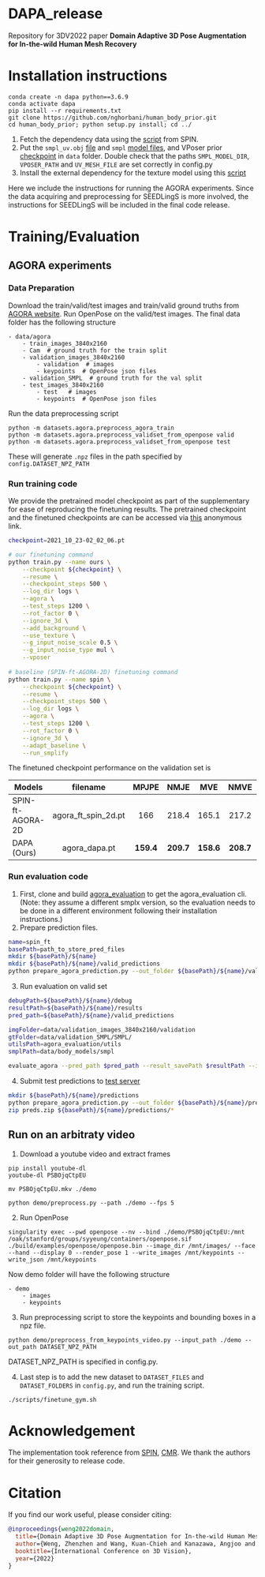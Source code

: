 # DAPA_release
Repository for 3DV2022 paper
**Domain Adaptive 3D Pose Augmentation for In-the-wild Human Mesh Recovery**  

# Installation instructions
```
conda create -n dapa python==3.6.9
conda activate dapa
pip install --r requirements.txt
git clone https://github.com/nghorbani/human_body_prior.git
cd human_body_prior; python setup.py install; cd ../
```
1. Fetch the dependency data using the [script](https://github.com/nkolot/SPIN#fetch-data) from SPIN.
2. Put the `smpl_uv.obj` [file](https://drive.google.com/drive/folders/1eLWSAN7GUH7wyJvOkgYeNxnhbjXoYQYt?usp=sharing) and `smpl` [model files](https://smpl.is.tue.mpg.de/), and VPoser prior [checkpoint](https://smpl-x.is.tue.mpg.de/) in `data` folder. Double check that the paths `SMPL_MODEL_DIR`, `VPOSER_PATH` and `UV_MESH_FILE` are set correctly in config.py
3. Install the external dependency for the texture model using this [script](https://github.com/akanazawa/cmr/blob/master/external/install_external.sh)

Here we include the instructions for running the AGORA experiments. Since the data acquiring and preprocessing for SEEDLingS is more involved, the instructions for SEEDLingS will be included in the final code release.

# Training/Evaluation
## AGORA experiments
### Data Preparation
Download the train/valid/test images and train/valid ground truths from [AGORA website](https://agora.is.tue.mpg.de/index.html). Run OpenPose on the valid/test images. The final data folder has the following structure
```
- data/agora
    - train_images_3840x2160
    - Cam  # ground truth for the train split
    - validation_images_3840x2160
        - validation  # images
        - keypoints  # OpenPose json files
    - validation_SMPL  # ground truth for the val split
    - test_images_3840x2160
        - test   # images
        - keypoints  # OpenPose json files
```
Run the data preprocessing script
```
python -m datasets.agora.preprocess_agora_train
python -m datasets.agora.preprocess_validset_from_openpose valid
python -m datasets.agora.preprocess_validset_from_openpose test
```
These will generate `.npz` files in the path specified by `config.DATASET_NPZ_PATH`

### Run training code
We provide the pretrained model checkpoint as part of the supplementary for ease of reproducing the finetuning results. The pretrained checkpoint and the finetuned checkpoints are can be accessed via [this](https://drive.google.com/drive/folders/1eLWSAN7GUH7wyJvOkgYeNxnhbjXoYQYt?usp=sharing) anonymous link.
```bash
checkpoint=2021_10_23-02_02_06.pt

# our finetuning command
python train.py --name ours \
	--checkpoint ${checkpoint} \
	--resume \
	--checkpoint_steps 500 \
	--log_dir logs \
	--agora \
	--test_steps 1200 \
	--rot_factor 0 \
	--ignore_3d \
	--add_background \
	--use_texture \
	--g_input_noise_scale 0.5 \
	--g_input_noise_type mul \
	--vposer
	
# baseline (SPIN-ft-AGORA-2D) finetuning command
python train.py --name spin \
	--checkpoint ${checkpoint} \
	--resume \
	--checkpoint_steps 500 \
	--log_dir logs \
	--agora \
	--test_steps 1200 \
	--rot_factor 0 \
	--ignore_3d \
	--adapt_baseline \
	--run_smplify
```

The finetuned checkpoint performance on the validation set is

| Models         | filename     | MPJPE | NMJE | MVE | NMVE | F1 | Precision | Recall
|----------------|:-----------:|:----:|:----:|:----:|:----:|:----:|:----:|:----:|
| SPIN-ft-AGORA-2D | agora_ft_spin_2d.pt | 166 | 218.4 | 165.1 | 217.2 | 0.76 | 0.9 | 0.65
| DAPA (Ours)   | agora_dapa.pt | **159.4** | **209.7** | **158.6** | **208.7** | 0.76 | 0.9 | 0.65


### Run evaluation code
1. First, clone and build [agora_evaluation](https://github.com/pixelite1201/agora_evaluation) to get the agora_evaluation cli. (Note: they assume a different smplx version, so the evaluation needs to be done in a different environment following their installation instructions.)
2. Prepare prediction files. 
```bash
name=spin_ft
basePath=path_to_store_pred_files
mkdir ${basePath}/${name}
mkdir ${basePath}/${name}/valid_predictions
python prepare_agora_prediction.py --out_folder ${basePath}/${name}/valid_predictions --checkpoint spin_agora_ft.pt --split validation

```
3. Run evaluation on valid set
```bash
debugPath=${basePath}/${name}/debug
resultPath=${basePath}/${name}/results
pred_path=${basePath}/${name}/valid_predictions

imgFolder=data/validation_images_3840x2160/validation
gtFolder=data/validation_SMPL/SMPL/
utilsPath=agora_evaluation/utils
smplPath=data/body_models/smpl

evaluate_agora --pred_path $pred_path --result_savePath $resultPath --imgFolder $imgFolder --loadPrecomputed $gtFolder --modeltype SMPL --indices_path $utilsPath --kid_template_path $utilsPath/smpl_kid_template.npy  --modelFolder $smplPath --baseline demo_model --debug --debug_path $debugPath
```
4. Submit test predictions to [test server](https://agora-evaluation.is.tuebingen.mpg.de/)
```bash
mkdir ${basePath}/${name}/predictions
python prepare_agora_prediction.py --out_folder ${basePath}/${name}/predictions --checkpoint spin_agora_ft.pt --split test
zip preds.zip ${basePath}/${name}/predictions/*
```


## Run on an arbitraty video
1. Download a youtube video and extract frames
```
pip install youtube-dl
youtube-dl PSBOjqCtpEU

mv PSBOjqCtpEU.mkv ./demo

python demo/preprocess.py --path ./demo --fps 5

```
2. Run OpenPose
```
singularity exec --pwd openpose --nv --bind ./demo/PSBOjqCtpEU:/mnt /oak/stanford/groups/syyeung/containers/openpose.sif ./build/examples/openpose/openpose.bin --image_dir /mnt/images/ --face --hand --display 0 --render_pose 1 --write_images /mnt/keypoints --write_json /mnt/keypoints
```
Now demo folder will have the following structure
```
- demo
	- images
	- keypoints
```

3. Run preprocessing script to store the keypoints and bounding boxes in a npz file.
```
python demo/preprocess_from_keypoints_video.py --input_path ./demo --out_path DATASET_NPZ_PATH
```
DATASET_NPZ_PATH is specified in config.py.

4. Last step is to add the new dataset to `DATASET_FILES` and `DATASET_FOLDERS` in `config.py`, and run the training script.
```
./scripts/finetune_gym.sh
```


# Acknowledgement
The implementation took reference from [SPIN](https://github.com/nkolot/SPIN), [CMR](https://github.com/akanazawa/cmr). We thank the authors for their generosity to release code.

# Citation
If you find our work useful, please consider citing:

```BibTeX
@inproceedings{weng2022domain,
  title={Domain Adaptive 3D Pose Augmentation for In-the-wild Human Mesh Recovery},
  author={Weng, Zhenzhen and Wang, Kuan-Chieh and Kanazawa, Angjoo and Yeung, Serena},
  booktitle={International Conference on 3D Vision},
  year={2022}
}
```